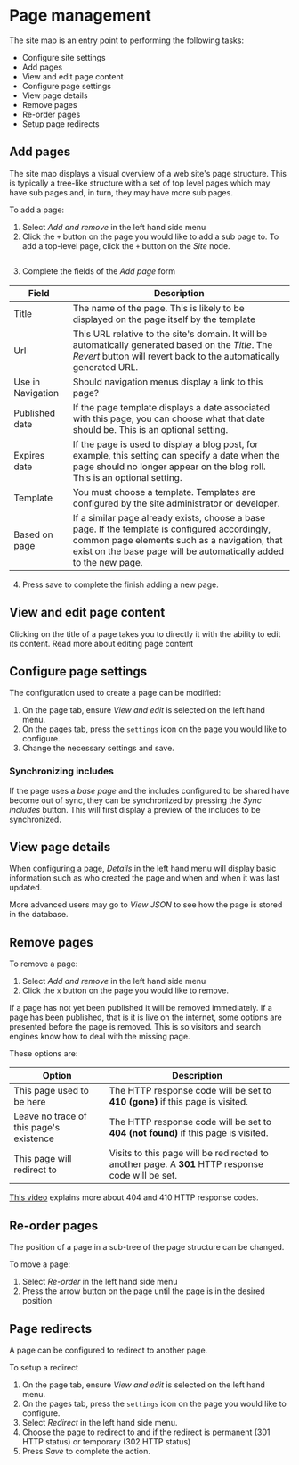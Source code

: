 # Page management

The site map is an entry point to performing the following tasks:

* Configure site settings
* Add pages
* View and edit page content
* Configure page settings
* View page details
* Remove pages
* Re-order pages
* Setup page redirects

## Add pages

The site map displays a visual overview of a web site's page structure. This is typically a tree-like structure with
a set of top level pages which may have sub pages and, in turn, they may have more sub pages.

To add a page:

1. Select *Add and remove* in the left hand side menu
2. Click the `+` button on the page you would like to add a sub page to. To add a top-level page, click the `+` button
on the *Site* node.

<img>

3. Complete the fields of the *Add page* form

Field             | Description
------------------|------------------
Title             | The name of the page. This is likely to be displayed on the page itself by the template
Url               | This URL relative to the site's domain. It will be automatically generated based on the *Title*. The *Revert* button will revert back to the automatically generated URL.
Use in Navigation | Should navigation menus display a link to this page?
Published date    | If the page template displays a date associated with this page, you can choose what that date should be. This is an optional setting.
Expires date      | If the page is used to display a blog post, for example, this setting can specify a date when the page should no longer appear on the blog roll. This is an optional setting.
Template          | You must choose a template. Templates are configured by the site administrator or developer.
Based on page     | If a similar page already exists, choose a base page. If the template is configured accordingly, common page elements such as a navigation, that exist on the base page will be automatically added to the new page.

4. Press save to complete the finish adding a new page.


## View and edit page content

Clicking on the title of a page takes you to directly it with the ability to edit its content. Read more about
editing page content

## Configure page settings

The configuration used to create a page can be modified:

1. On the page tab, ensure *View and edit* is selected on the left hand menu.
1. On the pages tab, press the `settings` icon on the page you would like to configure.
2. Change the necessary settings and save.

### Synchronizing includes

If the page uses a *base page* and the includes configured to be shared have become out of sync, they can be 
synchronized by pressing the *Sync includes* button. This will first display a preview of the includes to be synchronized.

## View page details

When configuring a page, *Details* in the left hand menu will display basic information such as who created the page
and when and when it was last updated.

More advanced users may go to *View JSON* to see how the page is stored in the database.

## Remove pages

To remove a page:

1. Select *Add and remove* in the left hand side menu
2. Click the `x` button on the page you would like to remove.

If a page has not yet been published it will be removed immediately. If a page has been published, that is it is 
live on the internet, some options are presented before the page is removed. This is so visitors and search engines 
know how to deal with the missing page.

These options are:

Option                                   | Description
-----------------------------------------|-------------------------------------------------------------------------
This page used to be here                | The HTTP response code will be set to **410 (gone)** if this page is visited.
Leave no trace of this page's existence  | The HTTP response code will be set to **404 (not found)** if this page is visited.
This page will redirect to               | Visits to this page will be redirected to another page. A **301** HTTP response code will be set.

[This video](https://www.youtube.com/watch?v=xp5Nf8ANfOw) explains more about 404 and 410 HTTP response codes.

## Re-order pages

The position of a page in a sub-tree of the page structure can be changed.

To move a page:

1. Select *Re-order* in the left hand side menu
2. Press the arrow button on the page until the page is in the desired position

## Page redirects

A page can be configured to redirect to another page. 

To setup a redirect

1. On the page tab, ensure *View and edit* is selected on the left hand menu.
2. On the pages tab, press the `settings` icon on the page you would like to configure.
3. Select *Redirect* in the left hand side menu.
4. Choose the page to redirect to and if the redirect is permanent (301 HTTP status) or temporary (302 HTTP status)
5. Press *Save* to complete the action.

 